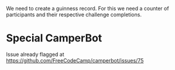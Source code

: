 We need to create a guinness record. 
For this we need a counter of participants and their respective challenge completions.

# Special CamperBot

Issue already flagged at https://github.com/FreeCodeCamp/camperbot/issues/75
